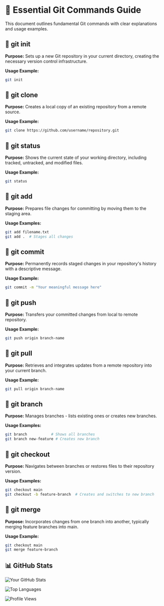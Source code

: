 # 📘 Essential Git Commands Guide
This document outlines fundamental Git commands with clear explanations and usage examples.
## 🔹 git init
**Purpose:**
Sets up a new Git repository in your current directory, creating the necessary version control infrastructure.

**Usage Example:**
```bash
git init
```

## 🔹 git clone
**Purpose:**
Creates a local copy of an existing repository from a remote source.

**Usage Example:**
```bash
git clone https://github.com/username/repository.git
```
## 🔹 git status
**Purpose:**
Shows the current state of your working directory, including tracked, untracked, and modified files.

**Usage Example:**

```bash
git status
```

## 🔹 git add
**Purpose:**
Prepares file changes for committing by moving them to the staging area.

**Usage Examples:**

```bash
git add filename.txt
git add .  # Stages all changes
```

## 🔹 git commit
**Purpose:**
Permanently records staged changes in your repository's history with a descriptive message.

**Usage Example:**

```bash
git commit -m "Your meaningful message here"
```

## 🔹 git push
**Purpose:**
Transfers your committed changes from local to remote repository.

**Usage Example:**

```bash
git push origin branch-name
```

## 🔹 git pull
**Purpose:**
Retrieves and integrates updates from a remote repository into your current branch.

**Usage Example:**

```bash
git pull origin branch-name
```

## 🔹 git branch
**Purpose:**
Manages branches - lists existing ones or creates new branches.

**Usage Examples:**

```bash
git branch           # Shows all branches
git branch new-feature # Creates new branch
```

## 🔹 git checkout
**Purpose:**
Navigates between branches or restores files to their repository version.

**Usage Examples:**

``` bash
git checkout main
git checkout -b feature-branch  # Creates and switches to new branch
```

## 🔹 git merge
**Purpose:**
Incorporates changes from one branch into another, typically merging feature branches into main.

**Usage Example:**

```bash
git checkout main
git merge feature-branch

```
## 📊 GitHub Stats

![Your GitHub Stats](https://github-readme-stats.vercel.app/api?username=bushra-x21&show_icons=true&theme=Merko)

![Top Languages](https://github-readme-stats.vercel.app/api/top-langs/?username=bushra-x21&layout=compact&theme=Merko)

![Profile Views](https://komarev.com/ghpvc/?username=yourusername&color=blue)
